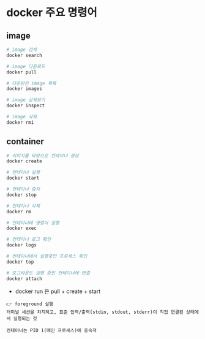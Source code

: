 # docker 주요 명령어

## image
```sh
# image 검색
docker search

# image 다운로드
docker pull

# 다운받은 image 목록
docker images

# image 상세보기
docker inspect

# image 삭제
docker rmi
```

## container
```sh
# 이미지를 바탕으로 컨테이너 생성
docker create

# 컨테이너 실행
docker start

# 컨테이너 중지
docker stop

# 컨테이너 삭제
docker rm

# 컨테이너에 명령어 실행
docker exec

# 컨테이너 로그 확인
docker logs 

# 컨테이너에서 실행중인 프로세스 확인
docker top

# 포그라운드 실행 중인 컨테이너에 연결
docker attach
```
- docker run 은 pull + create + start

```
👉 foreground 실행
터미널 세션을 차지하고, 표준 입력/출력(stdin, stdout, stderr)이 직접 연결된 상태에서 실행되는 것

컨테이너는 PID 1(메인 프로세스)에 종속적

```